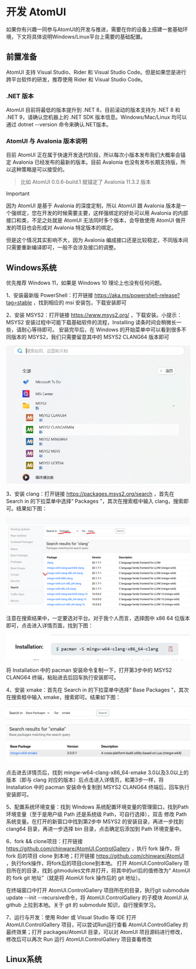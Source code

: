 # 开发 AtomUI

如果你有兴趣一同参与AtomUI的开发与推进，需要在你的设备上搭建一套基础环境，下文将具体说明Windows/Linux平台上需要的基础配置。

## 前置准备

AtomUI 支持 Visual Studio、Rider 和 Visual Studio Code。但是如果您是进行跨平台软件的研发，推荐使用 Rider 和 Visual Studio
Code。

### .NET 版本

AtomUI 目前将最低的版本提升到 .NET 8，目前滚动的版本支持为 .NET 8 和 .NET 9，请确认您机器上的 .NET SDK 版本信息。Windows/Mac/Linux 均可以通过 dotnet --version 命令来确认.NET版本。

### AtomUI 与 Avalonia 版本说明

目前 AtomUI 正在属于快速开发迭代阶段，所以每次小版本发布我们大概率会锚定 Avalonia 已经发布的最新的版本。目前 Avalonia
也没有发布长期支持版，所以这种策略是可以接受的。
> 比如 AtomUI 0.0.6-build.1 就锚定了 Avalonia 11.3.2 版本

> [!IMPORTANT]
> 因为 AtomUI 是基于 Avalonia 的深度定制，所以 AtomUI 跟 Avalonia 版本是一个强绑定，您在开发的时候需要主要，这样强绑定的好处可以用
> Avalonia 的内部接口和类，不足之处就是 AtomUI 无法同时多个版本，会导致使用 AtomUI 做开发的项目也会形成对 Avalonia
> 特定版本的绑定。
>
> 但是这个情况其实影响不大，因为 Avalonia 编成接口还是比较稳定，不同版本间只需要重新编译即可，一般不会涉及接口的调整。

## Windows系统

优先推荐 Windows 11，如果是 Windows 10 理论上也没有任何问题。

1、安装最新版 PowerShell：打开链接 https://aka.ms/powershell-release?tag=stable ，找到相应的 msi 安装包，下载安装即可

2、安装 MSYS2：打开链接 https://www.msys2.org/ ，下载安装。小提示：MSYS2 安装过程中可能下载基础软件的流程，Installing 读条时间会稍微长一些，请耐心等待即可。
安装完毕后，在 Windows 的开始菜单中可以看到很多不同版本的 MSYS2，我们只需要留意其中的 MSYS2 CLANG64 版本即可

![](./images/msys2-clang64.png)

3、安装 clang：打开链接 https://packages.msys2.org/search ，首先在 Search in 的下拉菜单中选择“ Packages ”，其次在搜索框中输入 clang，搜索即可。结果如下图：

![Search clang](./images/search-clang.png)

注意在搜索结果中，一定要选对平台。对于我个人而言，选择图中 x86 64 位版本即可，点击进入详情页面，找到下图：

![Clang command](./images/clang-install-command.png)

将 Installation 中的 pacman 安装命令复制一下，打开第3步中的 MSYS2 CLANG64 终端，粘贴进去后回车执行安装即可。

4、安装 xmake：首先在 Search in 的下拉菜单中选择“ Base Packages ”，其次在搜索框中输入 xmake，搜索即可。结果如下图：

![Search xmake](./images/search-xmake.png)

点击进去详情页后，找到 mingw-w64-clang-x86_64-xmake 3.0以及3.0以上的版本（即与 clang 对应的版本）后点击进入详情页，和第3步一样，将 Installation 中的
pacman 安装命令复制到 MSYS2 CLANG64 终端后，回车执行安装即可。

5、配置系统环境变量：找到 Windows 系统配置环境变量的管理窗口，找到Path环境变量（至于是用户级 Path 还是系统级 Path，可自行选择），双击
修改 Path 系统变量。在打开的新窗口中找到第2步中 MSYS2 的安装目录，再进一步找到 clang64 目录，再进一步选择 bin 目录，点击确定后添加到 Path 环境变量中。

6、fork && clone项目：打开链接 https://github.com/chinware/AtomUI.ControlGallery ，执行 fork 操作，将 fork 后的项目 clone 到本地；打开链接 https://github.com/chinware/AtomUI ，执行fork操作，将fork后的项目clone到本地。
打开 AtomUI.ControlGallery 项目所在的目录，找到.gitmodules文件并打开，将其中的url后的值修改为“ AtomUI 的 fork git 地址”（就是将 AtomUI fork 操作后的 git 地址）。

在终端窗口中打开 AtomUI.ControlGallery 项目所在的目录，执行git submodule update --init --recursive命令，将 AtomUI.ControlGallery 的子模块 AtomUI 从 github 上拉到本地。关于 git 的 submodule 知识，自行搜索学习。

7、运行与开发：使用 Rider 或 Visual Studio 等 IDE 打开 AtomUI.ControlGallery 项目，可以尝试Run运行查看 AtomUI.ControllGalley 的最终效果；打开 packages/AtomUI 目录，可以对 AtomUI 项目源码进行修改，修改后可以再次 Run 运行 AtomUI.ControlGallery
项目查看修改

## Linux系统